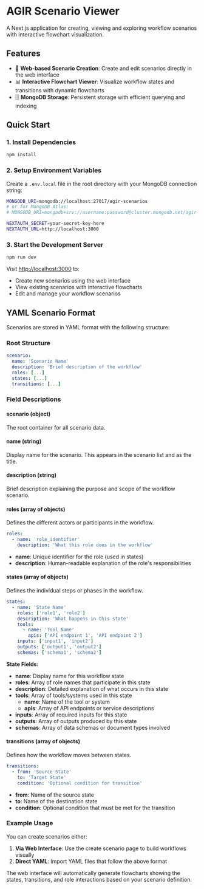 # AGIR Scenario Viewer

A Next.js application for creating, viewing and exploring workflow scenarios with interactive flowchart visualization.

## Features

- 🎨 **Web-based Scenario Creation**: Create and edit scenarios directly in the web interface
- 📊 **Interactive Flowchart Viewer**: Visualize workflow states and transitions with dynamic flowcharts
- 🗄️ **MongoDB Storage**: Persistent storage with efficient querying and indexing

## Quick Start

### 1. Install Dependencies

```bash
npm install
```

### 2. Setup Environment Variables

Create a `.env.local` file in the root directory with your MongoDB connection string:

```bash
MONGODB_URI=mongodb://localhost:27017/agir-scenarios
# or for MongoDB Atlas:
# MONGODB_URI=mongodb+srv://username:password@cluster.mongodb.net/agir-scenarios

NEXTAUTH_SECRET=your-secret-key-here
NEXTAUTH_URL=http://localhost:3000
```

### 3. Start the Development Server

```bash
npm run dev
```

Visit [http://localhost:3000](http://localhost:3000) to:

- Create new scenarios using the web interface
- View existing scenarios with interactive flowcharts
- Edit and manage your workflow scenarios

## YAML Scenario Format

Scenarios are stored in YAML format with the following structure:

### Root Structure

```yaml
scenario:
  name: 'Scenario Name'
  description: 'Brief description of the workflow'
  roles: [...]
  states: [...]
  transitions: [...]
```

### Field Descriptions

#### **scenario** (object)

The root container for all scenario data.

#### **name** (string)

Display name for the scenario. This appears in the scenario list and as the title.

#### **description** (string)

Brief description explaining the purpose and scope of the workflow scenario.

#### **roles** (array of objects)

Defines the different actors or participants in the workflow.

```yaml
roles:
  - name: 'role_identifier'
    description: 'What this role does in the workflow'
```

- **name**: Unique identifier for the role (used in states)
- **description**: Human-readable explanation of the role's responsibilities

#### **states** (array of objects)

Defines the individual steps or phases in the workflow.

```yaml
states:
  - name: 'State Name'
    roles: ['role1', 'role2']
    description: 'What happens in this state'
    tools:
      - name: 'Tool Name'
        apis: ['API endpoint 1', 'API endpoint 2']
    inputs: ['input1', 'input2']
    outputs: ['output1', 'output2']
    schemas: ['schema1', 'schema2']
```

**State Fields:**

- **name**: Display name for this workflow state
- **roles**: Array of role names that participate in this state
- **description**: Detailed explanation of what occurs in this state
- **tools**: Array of tools/systems used in this state
  - **name**: Name of the tool or system
  - **apis**: Array of API endpoints or service descriptions
- **inputs**: Array of required inputs for this state
- **outputs**: Array of outputs produced by this state
- **schemas**: Array of data schemas or document types involved

#### **transitions** (array of objects)

Defines how the workflow moves between states.

```yaml
transitions:
  - from: 'Source State'
    to: 'Target State'
    condition: 'Optional condition for transition'
```

- **from**: Name of the source state
- **to**: Name of the destination state
- **condition**: Optional condition that must be met for the transition

### Example Usage

You can create scenarios either:

1. **Via Web Interface**: Use the create scenario page to build workflows visually
2. **Direct YAML**: Import YAML files that follow the above format

The web interface will automatically generate flowcharts showing the states, transitions, and role interactions based on your scenario definition.
